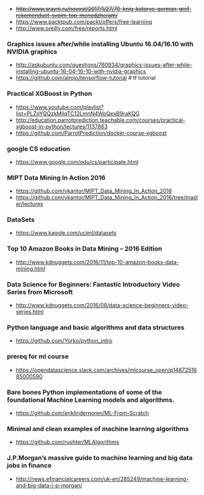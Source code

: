 
* ~~http://www.sravni.ru/novost/2017/1/27/70-knig-kotorye-german-gref-rekomenduet-svoim-top-menedzheram/~~
* https://www.packtpub.com/packt/offers/free-learning
* http://www.oreilly.com/free/reports.html

### Graphics issues after/while installing Ubuntu 16.04/16.10 with NVIDIA graphics
* http://askubuntu.com/questions/760934/graphics-issues-after-while-installing-ubuntu-16-04-16-10-with-nvidia-graphics
* https://github.com/alrojo/tensorflow-tutorial # tf tutorial

### Practical XGBoost in Python
* https://www.youtube.com/playlist?list=PLZnYQQzkMilqTC12LmnN4WpQexB9raKQG
* http://education.parrotprediction.teachable.com/courses/practical-xgboost-in-python/lectures/1137863
* https://github.com/ParrotPrediction/docker-course-xgboost

### google CS education
* https://www.google.com/edu/cs/participate.html

### MIPT Data Mining In Action 2016
* https://github.com/vkantor/MIPT_Data_Mining_In_Action_2016
* https://github.com/vkantor/MIPT_Data_Mining_In_Action_2016/tree/master/lectures

### DataSets
* https://www.kaggle.com/uciml/datasets

### Top 10 Amazon Books in Data Mining – 2016 Edition
* http://www.kdnuggets.com/2016/11/top-10-amazon-books-data-mining.html

### Data Science for Beginners: Fantastic Introductory Video Series from Microsoft
* http://www.kdnuggets.com/2016/08/data-science-beginners-video-series.html

### Python language and basic algorithms and data structures
* https://github.com/Yorko/python_intro

### prereq for ml course
* https://opendatascience.slack.com/archives/mlcourse_open/p1487251685000590

### Bare bones Python implementations of some of the foundational Machine Learning models and algorithms.
* https://github.com/eriklindernoren/ML-From-Scratch

### Minimal and clean examples of machine learning algorithms
* https://github.com/rushter/MLAlgorithms

### J.P.Morgan’s massive guide to machine learning and big data jobs in finance
* http://news.efinancialcareers.com/uk-en/285249/machine-learning-and-big-data-j-p-morgan/
